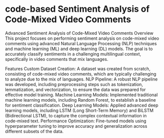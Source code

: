 # code-based Sentiment Analysis of Code-Mixed Video Comments

Advanced Sentiment Analysis of Code-Mixed Video Comments Overview This project focuses on performing sentiment analysis on code-mixed video comments using advanced Natural Language Processing (NLP) techniques and machine learning (ML) and deep learning (DL) models. The goal is to accurately classify sentiments in a challenging multilingual context, specifically in video comments that mix languages.

Features Custom Dataset Creation: A dataset was created from scratch, consisting of code-mixed video comments, which are typically challenging to analyze due to the mix of languages. NLP Pipeline: A robust NLP pipeline was developed, including preprocessing steps such as tokenization, lemmatization, and vectorization, to ensure the data was prepared for effective model training. Machine Learning Models: Implemented traditional machine learning models, including Random Forest, to establish a baseline for sentiment classification. Deep Learning Models: Applied advanced deep learning models, including LSTM (Long Short-Term Memory) and BiLSTM (Bidirectional LSTM), to capture the complex contextual information in code-mixed text. Performance Optimization: Fine-tuned models using hyperparameter tuning to improve accuracy and generalization across different subsets of the data.
